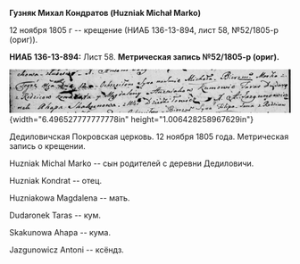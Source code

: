 **Гузняк Михал Кондратов (Huzniak Michał Marko)**

12 ноября 1805 г -- крещение (НИАБ 136-13-894, лист 58, №52/1805-р
(ориг)).

**НИАБ 136-13-894:** Лист 58. **Метрическая запись №52/1805-р (ориг).**

![](./media/2c64e24cf8ef21d4ce3ec1a1c3fffb3166b39f78.png){width="6.496527777777778in"
height="1.006428258967629in"}

Дедиловичская Покровская церковь. 12 ноября 1805 года. Метрическая
запись о крещении.

Huzniak Michal Marko -- сын родителей с деревни Дедиловичи.

Huzniak Kondrat -- отец.

Huzniakowa Magdalena -- мать.

Dudaronek Taras -- кум.

Skakunowa Ahapa -- кума.

Jazgunowicz Antoni -- ксёндз.
